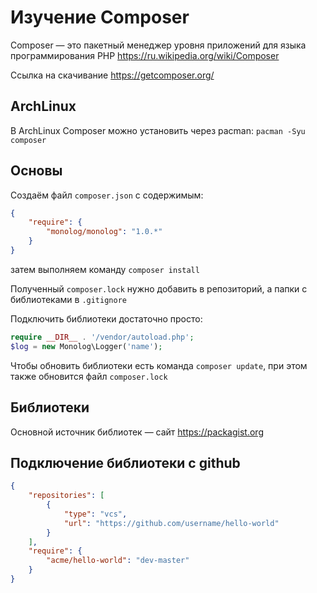 # Изучение Composer

Composer — это пакетный менеджер уровня приложений для языка программирования PHP
https://ru.wikipedia.org/wiki/Composer

Ссылка на скачивание https://getcomposer.org/

## ArchLinux

В ArchLinux Composer можно установить через pacman:
`pacman -Syu composer`

## Основы

Создаём файл `composer.json` с содержимым:
```json
{
    "require": {
        "monolog/monolog": "1.0.*"
    }
}
```
затем выполняем команду `composer install`

Полученный `composer.lock` нужно добавить в репозиторий, а папки с библиотеками в `.gitignore`

Подключить библиотеки достаточно просто:
```php
require __DIR__ . '/vendor/autoload.php';
$log = new Monolog\Logger('name');
```

Чтобы обновить библиотеки есть команда `composer update`, при этом также обновится файл `composer.lock`

## Библиотеки

Основной источник библиотек — сайт https://packagist.org

## Подключение библиотеки с github

```json
{
    "repositories": [
        {
            "type": "vcs",
            "url": "https://github.com/username/hello-world"
        }
    ],
    "require": {
        "acme/hello-world": "dev-master"
    }
}
```

